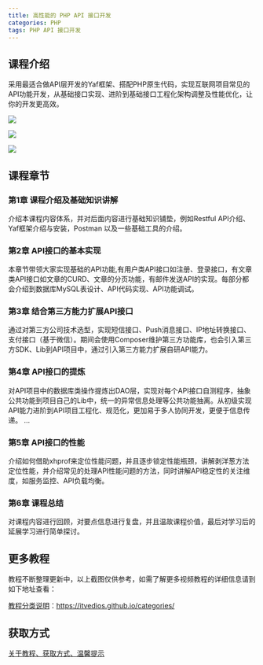 ```yaml
---
title: 高性能的 PHP API 接口开发
categories: PHP
tags: PHP API 接口开发
---
```


## 课程介绍

采用最适合做API层开发的Yaf框架、搭配PHP原生代码，实现互联网项目常见的API功能开发，从基础接口实现、进阶到基础接口工程化架构调整及性能优化，让你的开发更高效。

![](http://oqn6ggw87.bkt.clouddn.com/高性能的PHP接口开发1.png)

<!--more-->

![](http://oqn6ggw87.bkt.clouddn.com/高性能的PHP接口开发2.png)

![](http://oqn6ggw87.bkt.clouddn.com/高性能的PHP接口开发3.png)

## 课程章节

### 第1章 课程介绍及基础知识讲解

介绍本课程内容体系，并对后面内容进行基础知识铺垫，例如Restful API介绍、Yaf框架介绍与安装，Postman 以及一些基础工具的介绍。

### 第2章 API接口的基本实现

本章节带领大家实现基础的API功能,有用户类API接口如注册、登录接口，有文章类API接口如文章的CURD、文章的分页功能，有邮件发送API的实现。每部分都会介绍到数据库MySQL表设计、API代码实现、API功能调试。

### 第3章 结合第三方能力扩展API接口

通过对第三方公司技术选型，实现短信接口、Push消息接口、IP地址转换接口、支付接口（基于微信）。期间会使用Composer维护第三方功能库，也会引入第三方SDK、Lib到API项目中，通过引入第三方能力扩展自研API能力。

### 第4章 API接口的提炼

对API项目中的数据库类操作提炼出DAO层，实现对每个API接口自测程序，抽象公共功能到项目自己的Lib中，统一的异常信息处理等公共功能抽离。从初级实现API能力进阶到API项目工程化、规范化，更加易于多人协同开发，更便于信息传递。 ...

### 第5章 API接口的性能

介绍如何借助xhprof来定位性能问题，并且逐步锁定性能瓶颈，讲解剥洋葱方法定位性能，并介绍常见的处理API性能问题的方法，同时讲解API稳定性的关注维度，如服务监控、API负载均衡。

### 第6章 课程总结

对课程内容进行回顾，对要点信息进行复盘，并且温故课程价值，最后对学习后的延展学习进行简单探讨。

## 更多教程

教程不断整理更新中，以上截图仅供参考，如需了解更多视频教程的详细信息请到如下地址查看：

[教程分类说明](https://itvedios.github.io/categories/)：<https://itvedios.github.io/categories/>

## 获取方式

[关于教程、获取方式、温馨提示](https://itvedios.github.io/about/)